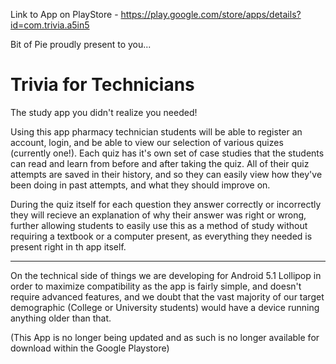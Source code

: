 Link to App on PlayStore - https://play.google.com/store/apps/details?id=com.trivia.a5in5

Bit of Pie proudly present to you...
# Trivia for Technicians
The study app you didn't realize you needed!

Using this app pharmacy technician students will be able to register an account, login, and be able to 
view our selection of various quizes (currently one!). Each quiz has  it's own set of case studies that
the students can read and learn from before and after taking the quiz. All of their quiz attempts are
saved in their history, and so they can easily view how they've been doing in past attempts, and what
they should improve on.

During the quiz itself for each question they answer correctly or incorrectly they will recieve an
explanation of why their answer was right or wrong, further allowing students to easily use this as
a method of study without requiring a textbook or a computer present, as everything they needed is present
right in th app itself. 

__________________________________________________________________________________________________________

On the technical side of things we are developing for Android 5.1 Lollipop in order to maximize compatibility 
as the app is fairly simple, and doesn't require advanced features, and we doubt that the vast majority of our
target demographic (College or University students) would have a device running anything older than that. 


(This App is no longer being updated and as such is no longer available for download within the Google Playstore)
